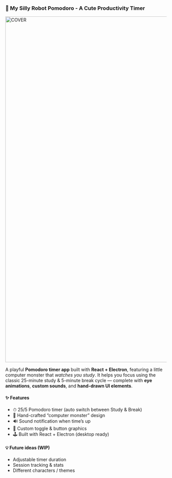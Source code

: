 ### 🧠 My Silly Robot Pomodoro - A Cute Productivity Timer
<img width="1920" height="1080" alt="COVER" src="https://github.com/user-attachments/assets/cdee90fb-6740-4c1a-a8ba-0acfcd18682c" />
 


A playful **Pomodoro timer app** built with **React + Electron**, featuring a little computer monster that *watches you study*.
It helps you focus using the classic 25-minute study & 5-minute break cycle — complete with **eye animations**, **custom sounds**, and **hand-drawn UI elements**.


#### ✨ Features

* ⏱ 25/5 Pomodoro timer (auto switch between Study & Break)
* 🎨 Hand-crafted “computer monster” design
* 🔊 Sound notification when time’s up
* 🧩 Custom toggle & button graphics
* 🕹 Built with React + Electron (desktop ready)

#### 💡 Future ideas (WIP)

* Adjustable timer duration
* Session tracking & stats
* Different characters / themes

